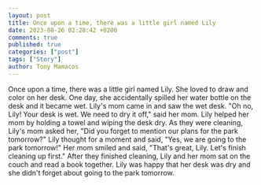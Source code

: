 ```yaml
---
layout: post
title: Once upon a time, there was a little girl named Lily
date: 2023-08-26 02:28:42 +0200
comments: true
published: true
categories: ["post"]
tags: ["Story"]
author: Tony Mamacos
---
```

Once upon a time, there was a little girl named Lily. She loved to draw and color on her desk. One day, she accidentally spilled her water bottle on the desk and it became wet. 
Lily's mom came in and saw the wet desk. "Oh no, Lily! Your desk is wet. We need to dry it off," said her mom. 
Lily helped her mom by holding a towel and wiping the desk dry. As they were cleaning, Lily's mom asked her, "Did you forget to mention our plans for the park tomorrow?" 
Lily thought for a moment and said, "Yes, we are going to the park tomorrow!" Her mom smiled and said, "That's great, Lily. Let's finish cleaning up first." 
After they finished cleaning, Lily and her mom sat on the couch and read a book together. Lily was happy that her desk was dry and she didn't forget about going to the park tomorrow.
